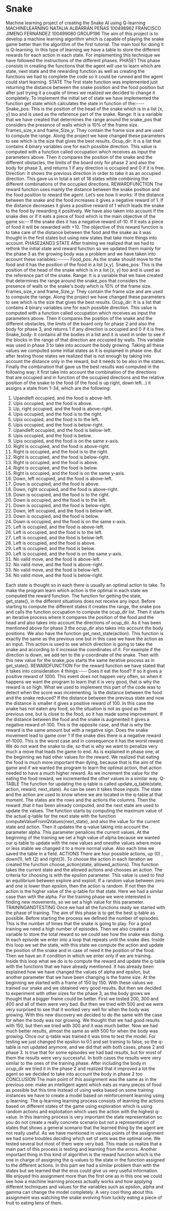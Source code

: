 # Snake
Machine learning project of creating the Snake AI using Q-learning
MACHINELEARNING
 NATALIA ALBARRÁN PEÑAS
 100498962
 FRANCISCO JIMENO FERNÁNDEZ
 100499080
 GROUP196
The aim of this project is to develop a machine learning algorithm which is capable of
 playing the snake game better than the algorithm of the first tutorial. The main tool for doing
 it is Q-learning. In this type of learning we have a table to store the different rewards for each
 action in each state. For implementing this technique we have followed the instructions of the
 different phases.
 PHASE1
 This phase consists in creating the functions that the agent will use to learn which are state,
 next state and the rewarding function as well as creating the functions we had to complete the
 code so it could be runned and the agent could start learning.
 STATE
 The first state function was implemented just returning the distance between the snake
 position and the food position but after just trying it a couple of times we realized we decided
 to change it completely.
 To implement the initial set of state we have implemented the function get state which
 calculates the state in function of the:----
Snake_pos: This is the position of the head of the snake which is in a list [x, y] too
 and is used as the reference part of the snake.
 Range: It is a variable that we have created that determines the range around the
 snake_pos that considers the presence of walls which is 10% of the frame size.
 Frames_size_x and frame_Size_y: They contain the frame size and are used to
 compute the range. Along the project we have changed these parameters to see which
 is the size that gives the best results.
 Ocup_dir: It is a list that contains 4 binary variables one for each possible direction.
 This value is computed with a function called occupation which receives as input the
 parameters above. Then it compares the position of the snake and the different
 obstacles, the limits of the board only for phase 2 and also the body for phase 3, and
 returns 1 if any direction is occupied and 0 if it is free.
 Direction: It shows the previous direction in order to take it as an occupied direction.
 This gave us in total a set of 18 states while combining the different combinations of the
 occupied directions.
 REWARDFUNCTION
 The reward function uses mainly the distance between the snake position and the food
 position to reward the agent. Let’s see how it works:
If the distance between the snake and the food increases it gives a negative reward of
 1.
If the distance decreases it gives a positive reward of 1 which leads the snake to the
 food by rewarding it positively.
We have also taken into account if the snake dies or if it eats a piece of food which is the
 main objective of the game so:--
 If the snake dies it has a negative reward of-10.
 If it eats a piece of food it will be rewarded with +10.
 The objective of this reward function is to take care of the distance between the food and the
 snake as it was thought in the first states but using new states that take more things into
 account.
PHASE2AND3
 STATE
 After training we realized that we had to rethink the initial state and reward function so we
 updated them mainly for the phase 3 as the growing body was a problem and we have taken
 into account these variables:------
 Food_pos: As the snake should move to the food and it has the position of the food in
 a list [x,y].
 Snake_pos: This is the position of the head of the snake which is in a list [x, y] too
 and is used as the reference part of the snake.
 Range: It is a variable that we have created that determines the range around the
 snake_pos that considers the presence of walls or the snake's body which is 10% of
 the frame size.
 Frames_size_x and frame_Size_y: They contain the frame size and are used to
 compute the range. Along the project we have changed these parameters to see which
 is the size that gives the best results.
 Ocup_dir: It is a list that contains 4 binary variables one for each possible direction.
 This value is computed with a function called occupation which receives as input the
 parameters above. Then it compares the position of the snake and the different
 obstacles, the limits of the board only for phase 2 and also the body for phase 3, and
 returns 1 if any direction is occupied and 0 if it is free.
 Snake_body: It contains all the bodies in a list and it is used in order to see if the
 blocks in the range of that direction are occupied by walls. This variable was used in
 phase 3 to take into account the body growing.
 Taking all these values we computed some initial states as it is explained in phase one. But
 after testing those states we realized that is not enough by taking into account the distance
 only in the reward, but it needs to be also in the states. Finally the combination that gave us
 the best results was computed in the following way: it first take into account the combination
 of the directions that are occupied and in function of the occupied directions and the relative
 position of the snake to the food (if the food is up right, down left…) it assigns a state from
 1-34, which are the following:
 1. Upandleft occupied, and the food is above-left.
 2. Upis occupied, and the food is above.
 3. Up, right occupied, and the food is above-right.
 4. Upis occupied, and the food is to the right.
 5. Upis occupied, and the food is to the left.
 6. Upis occupied, and the food is below-right.
 7. Upandleft occupied, and the food is below-left.
8. Upis occupied, and the food is below.
 9. Upis occupied, and the food is on the same x-axis.
 10. Right is occupied, and the food is above-right.
 11. Right is occupied, and the food is to the right.
 12. Right is occupied, and the food is below-right.
 13. Right is occupied, and the food is above.
 14. Right is occupied, and the food is below.
 15. Right is occupied, and the food is on the same y-axis.
 16. Down, left occupied, and the food is above-left.
 17. Down is occupied, and the food is above.
 18. Down, right occupied, and the food is above-right.
 19. Down is occupied, and the food is to the right.
 20. Down is occupied, and the food is to the left.
 21. Down is occupied, and the food is below-right.
 22. Down, left occupied, and the food is below-left.
 23. Down is occupied, and the food is below.
 24. Down is occupied, and the food is on the same x-axis.
 25. Left is occupied, and the food is above-left.
 26. Left is occupied, and the food is to the left.
 27. Left is occupied, and the food is below-left.
 28. Left is occupied, and the food is above.
 29. Left is occupied, and the food is below.
 30. Left is occupied, and the food is on the same y-axis.
 31. No valid move, and the food is above-left.
 32. No valid move, and the food is above-right.
 33. No valid move, and the food is below-left.
 34. No valid move, and the food is below-right.
 
 Each state is thought so in each there is usually an optimal action to take. To make the
 program learn which action is the optimal in each state we computed the reward function.
The function for getting the state, get_state(), in the different situations does not receive any
 input. Before starting to compute the different states it creates the range, the snake pos and
 calls the function occupation to compute the ocup_dir list. Then it starts an iterative process
 where it compares the position of the food and the head and also takes into account the
 directions of ocup_dir. As it has been mentioned above for phase 3 the ocup_dir also takes
 into account the body positions.
 We also have the function get_next_state(action). This function is exactly the same as the
 previous one but in this case we have the action as an input. This action is used to see which
 direction is going to take the snake and according to it increase the coordinates of it. For
 example if the direction is down, we add ten to the y-coordinate of the snake. Then with this
 new value for the snake_pos starts the same iterative process as in get_state().
 REWARDFUNCTION
 For the reward function we have stated that it takes into consideration 4 things:----
 Does it eat the food? If so it gives a positive reward of 1000. This event does not
 happen very often, so when it happens we want the program to learn that it is very
 good, that is why the reward is so high. What we used to implement this part of the
 code was to detect when the score was incrementing.
 Is the distance between the food and the snake reduced? If the distance between the
 previous state and now the distance is smaller it gives a positive reward of 100. In this
 case the snake has not eaten any food, so the situation is not as good as the previous
 one, but is close to the food, so it has made some improvement.
 If the distance between the food and the snake is augmented it gives a negative reward
 of-100. This is the opposite case, and that is why the reward is the same amount but
 with a negative sign.
 Does the snake movement lead to game over ? If the snake dies there is a negative
 reward of-1000. This is the worst case and in consequence it has the worst reward.
 We do not want the snake to die, so that is why we want to penalize very much a
 move that leads the game to end.
 As is explained in phase one, at the beginning we had other values for the reward. We
 realized that eating the food is much more important than dying, because that is the aim of the
 game and if we wanted the program to learn the optimal action, that action needed to have a
 much higher reward. As we increment the value for the eating the food reward, we
 incremented the other values in a similar way.
 Q-TABLE
 The function for updating the q-table is called update_q_table(state, action, reward,
 next_state). As can be seen it takes those inputs. The state and the action are used to know
where we are located in the q-table at that moment. The states are the rows and the actions
 the columns. Then the reward ,that it has been already computed, and the next state are used
 to update the values. The function starts by computing the maximum value of the actual
 q-table for the next state with the function computeValueFromQValues(next_state), and also
 the value for the current state and action. Then it updates the q-value taking into account the
 parameter alpha. This parameter penalices the current values. At the beginning of the training
 we set a high value of alpha because we wanted our q-table to update with the new values and
 onesthe values where more or less stable we changed it to a more normal value. Also each
 time we saved the table in a field.
 ACTIONS
 There are four possible actions, up (0) , down(1), left (2) and right(3). To choose the action in
 each iteration we created the function choose_action(state, allowed_actions). This function
 takes the current state and the allowed actions and chooses an action. The criteria for
 choosing is with the epsilon parameter. This value is used to find an equilibrium between
 explore and exploit. If a random value between zero and one is lower than epsilon, then the
 action is random. If not then the action is the higher value of the q-table for that state. Here
 we had a similar case than with the alpha. For the training phase we were interested in finding
 new movements, so we set a high value for this parameter.
 TRAININGANDTESTING
 Once we had all the functions ready we started with the phase of training. The aim of this
 phase is to get the best q-table as possible. Before starting the process we defined the number
 of episodes. This is the number of times that the snake is going to play. For a good training
 we need a high number of episodes. Then we also created a variable to store the total reward
 so we could see how the snake was doing.
 In each episode we enter into a loop that repeats until the snake dies. Inside this loop we set
 the state, with this state we compute the action and update the position of the snake and in
 case of need it the position of the food. Then we have an if condition in which we enter only
 if we are training. Inside this loop what we do is to compute the reward and update the
 q-table with the functions that we have already mentioned.
 It has already been explained how we have changed the values of alpha and epsilon, but
 another parameter that we have been changing is the frame size. At the beginning we started
 with a frame of 150 by 150. With these values we trained our snake and we obtained very
 good results. But then we decided to experiment with other sizes for the phase 3, as the body
 grows we thought that a bigger frame could be better. First we tested 200, 300 and 400 and all
 of them were very bad. But then we tried with 500 and we were very surprised to see that it
 worked very well for when the body was growing.
With this new discovery we decided to do the same with the case for when the body was nor
 growing. We thought that we had good results with 150, but then we tried with 300 and it was
 much better. Now we had much better results, almost the same as with 500 for when the body
 was growing.
 Once our q-table was trained it was time to test the model. For testing we just changed the
 epsilon to 0.1 and set training to false, so the q-table is not updated anymore, and we did that
 with both cases, phase 2 and phase 3. Is true that for some episodes we had bad results, but
 for most of them the results were very successful. In both cases the results were very similar
 to the ones of the training phase. After including the body in ocup_dir we tried it in the phase
 2 and realized that it improved a lot the agent so we decided to take into account the body in
 phase 2 too
CONCLUSION
 The main point of this assignment was the same as in the previous one: make an intelligent
 agent which eats as many pieces of food as possible but this time instead of using weka based
 on some training instances we have to create a model based on reinforcement learning using
 q-learning.
 The q-learning learning process consists of learning the actions based on different states of
 the game using exploration which is using random actions and exploitation which uses the
 action with the highest q-value. In this learning process is very important the state
 representation so you do not create a really concrete scenario but not a representation of
 states that shows a general scenario that the learned thing by the agent are not really useful.
 As we have mentioned in various points of the assignment we had some troubles deciding
 which set of sets was the optimal one. We tested several but most of them were very bad.
 This made us realize that a main part of this process is testing and learning from the errors.
 Another important thing in this kind of algorithm is the reward function which is the one in
 charge of assigning the q-values to the state in the function assigned to the different actions.
 In this part we had a similar problem than with the states but we learned that the eros could
 give us very useful information.
 We enjoyed this assignment more than the first one as in this one we could see how a
 machine learning process actually works and how applying different techniques and values
 for the variables such as epsilon, alpha and gamma can change the model completely. A very
 cool thing about this assignment was watching the snake evolving from luckily eating a piece
 of fruit to eating tens of them.
